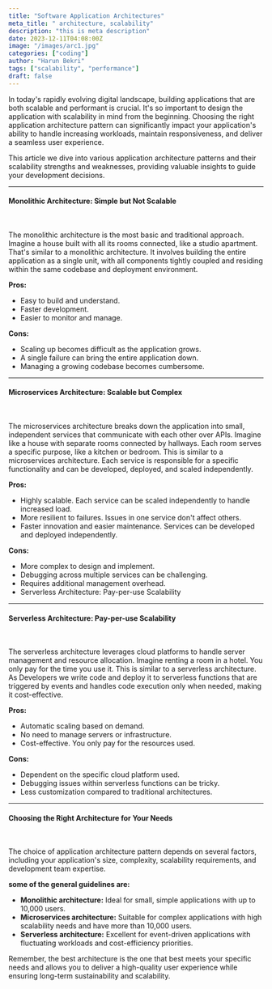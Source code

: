 ```yaml
---
title: "Software Application Architectures"
meta_title: " architecture, scalability"
description: "this is meta description"
date: 2023-12-11T04:08:00Z
image: "/images/arc1.jpg"
categories: ["coding"]
author: "Harun Bekri"
tags: ["scalability", "performance"]
draft: false
---
```



In today's rapidly evolving digital landscape, building applications that are both scalable and performant is crucial. It's so important to design the application with scalability in mind from the beginning. Choosing the right application architecture pattern can significantly impact your application's ability to handle increasing workloads, maintain responsiveness, and deliver a seamless user experience.

This article we dive into various application architecture patterns and their scalability strengths and weaknesses, providing valuable insights to guide your development decisions.

<hr>

#### Monolithic Architecture: Simple but Not Scalable
<br>

The monolithic architecture is the most basic and traditional approach. Imagine a house built with all its rooms connected, like a studio apartment. That's similar to a monolithic architecture. It involves building the entire application as a single unit, with all components tightly coupled and residing within the same codebase and deployment environment.

**Pros:**

  - Easy to build and understand.
  - Faster development.
  - Easier to monitor and manage. 

**Cons:**

* Scaling up becomes difficult as the application grows.
* A single failure can bring the entire application down.
* Managing a growing codebase becomes cumbersome. 

<hr>

#### Microservices Architecture: Scalable but Complex
<br>

The microservices architecture breaks down the application into small, independent services that communicate with each other over APIs. Imagine like a house with separate rooms connected by hallways. Each room serves a specific purpose, like a kitchen or bedroom. This is similar to a microservices architecture. Each service is responsible for a specific functionality and can be developed, deployed, and scaled independently.

**Pros:**

* Highly scalable. Each service can be scaled independently to handle increased load.
* More resilient to failures. Issues in one service don't affect others.
* Faster innovation and easier maintenance. Services can be developed and deployed independently.

**Cons:**

* More complex to design and implement.
* Debugging across multiple services can be challenging.
* Requires additional management overhead.
* Serverless Architecture: Pay-per-use Scalability

<hr>

#### Serverless Architecture: Pay-per-use Scalability

<br>

The serverless architecture leverages cloud platforms to handle server management and resource allocation. Imagine renting a room in a hotel. You only pay for the time you use it. This is similar to a serverless architecture. As Developers we write code and deploy it to serverless functions that are triggered by events and handles code execution only when needed, making it cost-effective.

**Pros:**

* Automatic scaling based on demand.
* No need to manage servers or infrastructure.
* Cost-effective. You only pay for the resources used.

**Cons:**

* Dependent on the specific cloud platform used.
* Debugging issues within serverless functions can be tricky.
* Less customization compared to traditional architectures.

<hr>

#### Choosing the Right Architecture for Your Needs

<br>

The choice of application architecture pattern depends on several factors, including your application's size, complexity, scalability requirements, and development team expertise.

**some of the general guidelines are:**

* **Monolithic architecture:**  Ideal for small, simple applications with up to 10,000 users.
* **Microservices architecture:** Suitable for complex applications with high scalability needs and have more than 10,000 users.
* **Serverless architecture:** Excellent for event-driven applications with fluctuating workloads and cost-efficiency priorities.

Remember, the best architecture is the one that best meets your specific needs and allows you to deliver a high-quality user experience while ensuring long-term sustainability and scalability.
